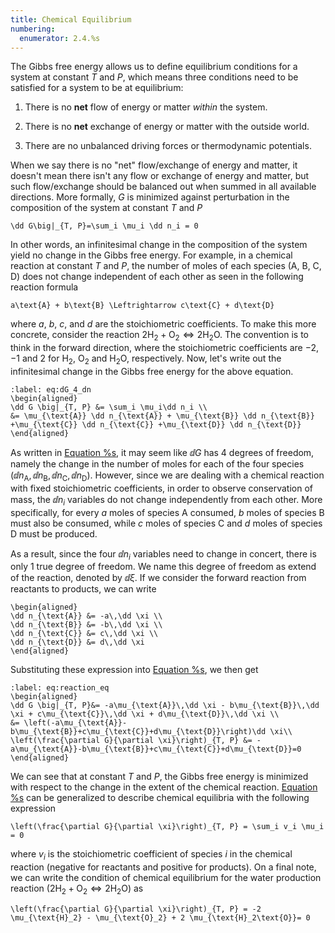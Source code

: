 ```yaml
---
title: Chemical Equilibrium
numbering:
  enumerator: 2.4.%s
---
```


The Gibbs free energy allows us to define equilibrium conditions for a system at constant $T$ and $P$, which means three conditions need to be satisfied for a system to be at equilibrium:

1. There is no **net** flow of energy or matter *within* the system.

2. There is no **net** exchange of energy or matter with the outside world.

3. There are no unbalanced driving forces or thermodynamic potentials.

When we say there is no "net" flow/exchange of energy and matter, it doesn't mean there isn't any flow or exchange of energy and matter, but such flow/exchange should be balanced out when summed in all available directions. More formally, $G$ is minimized against perturbation in the composition of the system at constant $T$ and $P$

```{math}
\dd G\big|_{T, P}=\sum_i \mu_i \dd n_i = 0
```

In other words, an infinitesimal change in the composition of the system yield no change in the Gibbs free energy. For example, in a chemical reaction at constant $T$ and $P$, the number of moles of each species (A, B, C, D)  does not change independent of each other as seen in the following reaction formula

```{math}
a\text{A} + b\text{B} \Leftrightarrow c\text{C} + d\text{D}
```

where $a$, $b$, $c$, and $d$ are the stoichiometric coefficients. To make this more concrete, consider the reaction $2\text{H}_2 + \text{O}_2 \Leftrightarrow 2\text{H}_2\text{O}$. The convention is to think in the forward direction, where the stoichiometric coefficients are $-2$, $-1$ and $2$ for $\text{H}_2$, $\text{O}_2$ and $\text{H}_2\text{O}$, respectively. Now, let's write out the infinitesimal change in the Gibbs free energy for the above equation.

```{math}
:label: eq:dG_4_dn
\begin{aligned}
\dd G \big|_{T, P} &= \sum_i \mu_i\dd n_i \\
&= \mu_{\text{A}} \dd n_{\text{A}} + \mu_{\text{B}} \dd n_{\text{B}} +\mu_{\text{C}} \dd n_{\text{C}} +\mu_{\text{D}} \dd n_{\text{D}}
\end{aligned}
```

As written in [Equation %s](#eq:dG_4_dn), it may seem like $\dd G$ has 4 degrees of freedom, namely the change in the number of moles for each of the four species ($\dd n_{\text{A}}, \dd n_{\text{B}}, \dd n_{\text{C}}, \dd n_{\text{D}}$). However, since we are dealing with a chemical reaction with fixed stoichiometric coefficients, in order to observe conservation of mass, the $\dd n_i$ variables do not change independently from each other. More specifically, for every $a$ moles of species A consumed, $b$ moles of species B must also be consumed, while $c$ moles of species C and $d$ moles of species D must be produced.

As a result, since the four $\dd n_i$ variables need to change in concert, there is only 1 true degree of freedom. We name this degree of freedom as extend of the reaction, denoted by $\dd \xi$. If we consider the forward reaction from reactants to products, we can write

```{math}
\begin{aligned}
\dd n_{\text{A}} &= -a\,\dd \xi \\
\dd n_{\text{B}} &= -b\,\dd \xi \\
\dd n_{\text{C}} &= c\,\dd \xi \\
\dd n_{\text{D}} &= d\,\dd \xi
\end{aligned}
```

Substituting these expression into [Equation %s](#eq:dG_4_dn), we then get

```{math}
:label: eq:reaction_eq
\begin{aligned}
\dd G \big|_{T, P}&= -a\mu_{\text{A}}\,\dd \xi - b\mu_{\text{B}}\,\dd \xi + c\mu_{\text{C}}\,\dd \xi + d\mu_{\text{D}}\,\dd \xi \\
&= \left(-a\mu_{\text{A}}-b\mu_{\text{B}}+c\mu_{\text{C}}+d\mu_{\text{D}}\right)\dd \xi\\
\left(\frac{\partial G}{\partial \xi}\right)_{T, P} &= -a\mu_{\text{A}}-b\mu_{\text{B}}+c\mu_{\text{C}}+d\mu_{\text{D}}=0
\end{aligned}
```

We can see that at constant $T$ and $P$, the Gibbs free energy is minimized with respect to the change in the extent of the chemical reaction.
[Equation %s](#eq:reaction_eq) can be generalized to describe chemical equilibria with the following expression

```{math}
\left(\frac{\partial G}{\partial \xi}\right)_{T, P} = \sum_i v_i \mu_i = 0
```

where $v_i$ is the stoichiometric coefficient of species $i$ in the chemical reaction
(negative for reactants and positive for products). On a final note,
we can write the condition of chemical equilibrium for the water production reaction ($2\text{H}_2 + \text{O}_2 \Leftrightarrow 2\text{H}_2\text{O}$) as
```{math}
\left(\frac{\partial G}{\partial \xi}\right)_{T, P} = -2 \mu_{\text{H}_2} - \mu_{\text{O}_2} + 2 \mu_{\text{H}_2\text{O}}= 0
```